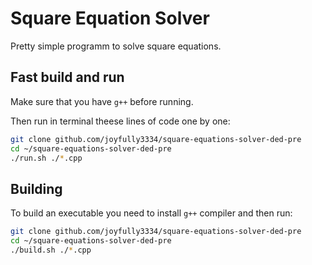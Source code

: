 # Square Equation Solver

Pretty simple programm to solve square equations.

## Fast build and run

Make sure that you have `g++` before running.

Then run in terminal theese lines of code one by one:

```bash
git clone github.com/joyfully3334/square-equations-solver-ded-pre
cd ~/square-equations-solver-ded-pre
./run.sh ./*.cpp
```

## Building

To build an executable you need to install `g++` compiler and then run:

```bash
git clone github.com/joyfully3334/square-equations-solver-ded-pre
cd ~/square-equations-solver-ded-pre
./build.sh ./*.cpp
```
